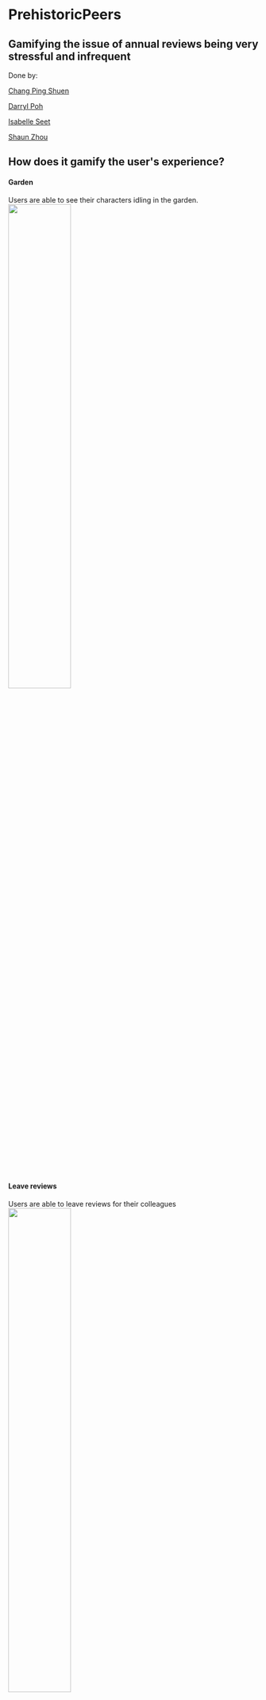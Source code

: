 # PrehistoricPeers

## Gamifying the issue of annual reviews being very stressful and infrequent

Done by: 

[Chang Ping Shuen](https://github.com/chingupingu)

[Darryl Poh](https://github.com/darrylpoh)

[Isabelle Seet](https://github.com/isabellestt)

[Shaun Zhou](https://github.com/shaunzzhou)


## How does it gamify the user's experience?

#### Garden
Users are able to see their characters idling in the garden.
<img src="https://github.com/shaunzzhou/PrehistoricPeers/assets/107353043/7fca7e60-8659-45a8-9e52-9bd8726bfb4f" width=50% height=50%>

#### Leave reviews
Users are able to leave reviews for their colleagues
<img src="https://github.com/shaunzzhou/PrehistoricPeers/assets/107353043/23048a5a-e310-4403-a671-7b96aac159a3
" width=50% height=50%>

#### Shop
Users are able to purchase items using the coins earned from their reviews
<img src="https://github.com/shaunzzhou/PrehistoricPeers/assets/107353043/2a9917e2-b157-45fd-86b7-ce601b344dc7
" width=50% height=50%>


#### Customise!
Users are able to customise their dino!!
<img src="https://github.com/shaunzzhou/PrehistoricPeers/assets/107353043/7e3561ed-2aa6-4d1d-a92a-ee31c2358e23
" width=50% height=50%>

